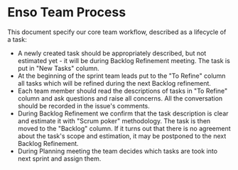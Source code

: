 # Enso Team Process

This document specify our core team workflow, described as a lifecycle of a task:

* A newly created task should be appropriately described, but not estimated yet - it will be during
 Backlog Refinement meeting. The task is put in "New Tasks" column. 
* At the beginning of the sprint team leads put to the "To Refine" column all tasks which will be 
 refined during the next Backlog refinement.
* Each team member should read the descriptions of tasks in "To Refine" column and ask questions
 and raise all concerns. All the conversation should be recorded in the issue's comments.  
* During Backlog Refinement we confirm that the task description is clear and estimate it with
 "Scrum poker" methodology. The task is then moved to the "Backlog" column. If it turns out that
 there is no agreement about the task's scope and estimation, it may be postponed to the next
 Backlog Refinement.
* During Planning meeting the team decides which tasks are took into next sprint and assign them.
